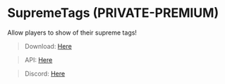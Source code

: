 # SupremeTags (PRIVATE-PREMIUM)
Allow players to show of their supreme tags!

> Download: [Here](https://www.spigotmc.org/resources/%E2%9C%85-supremetags-%E2%9C%85-1-8-1-19-placeholderapi-support-unlimited-tags-%E2%9C%85.103140/)

> API: [Here](https://github.com/NoScapeDev/SupremeTags/wiki/API-Usage)

> Discord: [Here](https://discord.gg/AnPwty8asP)

